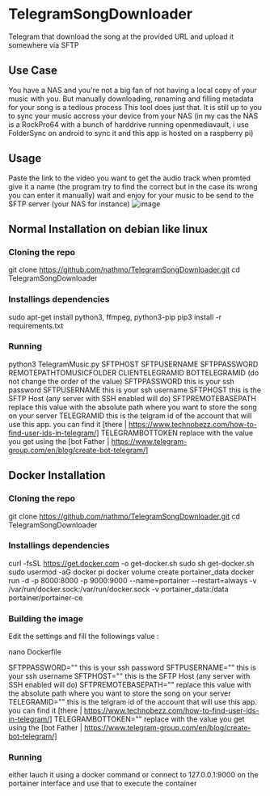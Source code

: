 # TelegramSongDownloader
Telegram that download the song at the provided URL and upload it somewhere via SFTP
## Use Case
You have a NAS and you're not a big fan of not having a local copy of your music with you.
But manually downloading, renaming and filling metadata for your song is a tedious process
This tool does just that. It is still up to you to sync your music accross your device from your NAS
(in my cas the NAS is a RockPro64 with a bunch of harddrive running openmediavault, i use FolderSync on android to sync it and this app is hosted on a raspberry pi)

## Usage
Paste the link to the video you want to get the audio track
when promted give it a name (the program try to find the correct but in the case its wrong you can enter it manually)
wait and enjoy for your music to be send to the SFTP server (your NAS for instance)
![image](https://user-images.githubusercontent.com/15912256/116869015-2d09c000-ac10-11eb-9e81-2ba53bcca5ba.png)

## Normal Installation on debian like linux
### Cloning the repo
git clone https://github.com/nathmo/TelegramSongDownloader.git
cd TelegramSongDownloader
### Installings dependencies
sudo apt-get install python3, ffmpeg, python3-pip
pip3 install -r requirements.txt
### Running
python3 TelegramMusic.py SFTPHOST SFTPUSERNAME SFTPPASSWORD REMOTEPATHTOMUSICFOLDER CLIENTELEGRAMID BOTTELEGRAMID
(do not change the order of the value)
SFTPPASSWORD this is your ssh password
SFTPUSERNAME this is your ssh username
SFTPHOST this is the SFTP Host (any server with SSH enabled will do)
SFTPREMOTEBASEPATH replace this value with the absolute path where you want to store the song on your server
TELEGRAMID this is the telgram id of the account that will use this app. you can find it [there | https://www.technobezz.com/how-to-find-user-ids-in-telegram/]
TELEGRAMBOTTOKEN replace with the value you get using the [bot Father | https://www.telegram-group.com/en/blog/create-bot-telegram/]
## Docker Installation
### Cloning the repo
git clone https://github.com/nathmo/TelegramSongDownloader.git
cd TelegramSongDownloader
### Installings dependencies

curl -fsSL https://get.docker.com -o get-docker.sh
sudo sh get-docker.sh
sudo usermod -aG docker pi
docker volume create portainer_data
docker run -d -p 8000:8000 -p 9000:9000 --name=portainer --restart=always -v /var/run/docker.sock:/var/run/docker.sock -v portainer_data:/data portainer/portainer-ce

### Building the image
Edit the settings and fill the followings value : 

nano Dockerfile

SFTPPASSWORD="" this is your ssh password
SFTPUSERNAME="" this is your ssh username
SFTPHOST="" this is the SFTP Host (any server with SSH enabled will do)
SFTPREMOTEBASEPATH="" replace this value with the absolute path where you want to store the song on your server
TELEGRAMID="" this is the telgram id of the account that will use this app. you can find it [there | https://www.technobezz.com/how-to-find-user-ids-in-telegram/]
TELEGRAMBOTTOKEN="" replace with the value you get using the [bot Father | https://www.telegram-group.com/en/blog/create-bot-telegram/]

### Running
either lauch it using a docker command or connect to 127.0.0.1:9000 on the portainer interface and use that to execute the container
